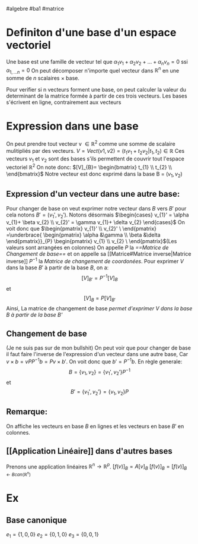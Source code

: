 #algebre #ba1 #matrice 
# Definiton d'une base d'un espace vectoriel
Une base est une famille de vecteur tel que
$\alpha_{1}v_{1}+ \alpha_{2}v_{2}+ \dots+ \alpha_{n}v_{n} = 0$ ssi $\alpha_{1,...n} = 0$
On peut décomposer n'importe quel vecteur dans $\mathbb{R}^{n}$ en une somme de $n$ scalaires $\times$ base.

Pour verifier si n vecteurs forment une base, on peut calculer la valeur du determinant de la matrice formée à partir de ces trois vecteurs.
Les bases s'écrivent en ligne, contrairement aux vecteurs

# Expression dans une base
On peut prendre tout vecteur v $\in \mathbb{R}^{2}$ comme une somme de scalaire mulitipliés par des vecteurs.
$V = Vect(v1,v2) =  (t_{1}v_{1}+t_{2}v_{2}|t_{1},t_{2}) \in \mathbb{R}$
Ces vecteurs $v_{1}$ et $v_{2}$ sont des bases s'ils permettent de couvrir tout l'espace vectoriel $\mathbb{R}^{2}$
On note donc:
$[V]_{B}= \begin{bmatrix}
t_{1} \\
t_{2} \\
\end{bmatrix}$
Notre vecteur est donc exprimé dans la base B = $(v_{1},v_{2})$
## Expression d'un vecteur dans une autre base:
Pour changer de base on veut exprimer notre vecteur dans $B$ vers $B'$ pour cela notons $B' = (v_{1}',v_{2}')$. 
Notons désormais
$\begin{cases}
v_{1}' = \alpha v_{1}+ \beta v_{2}
 \\
v_{2}' = \gamma v_{1}+ \delta v_{2}
\end{cases}$
On voit donc que
$\begin{pmatrix}
v_{1}' \\
v_{2}' \
\end{pmatrix} =\underbrace{
\begin{pmatrix} \alpha &\gamma \\ \beta &\delta \end{pmatrix}}_{P}
\begin{pmatrix}
v_{1} \\
v_{2} \
\end{pmatrix}$(Les valeurs sont arrangées en colonnes)
On appelle $P^{}$ la _==Matrice de Changement de base==_ et on appelle sa [[Matrice#Matrice inverse|Matrice inverse]] $P^{-1}$ la _Matrice de changement de coordonées_.
Pour exprimer $V$ dans la base $B'$ à partir de la base $B$, on a: 
$$[V]_{B'} = P^{-1} [V]_{B}$$ et $$[V]_{B} =  P[V]_{B'}$$
Ainsi, La matrice de changement de base _permet d'exprimer $V$ dans la base B à partir de la base B'_
## Changement de base
(Je ne suis pas sur de mon bullshit)
On peut voir que pour changer de base il faut faire l'inverse de l'expression d'un vecteur dans une autre base, Car $v\times b = vPP^{-1}b =P v\times b'$. On voit donc que $b' = P^{-1}b$. En règle generale:
$$B = \{ v_{1}, v_{2} \} = \{ v_{1}', v_{2}' \}P^{-1}$$
et
$$ B' = \{ v_{1}', v_{2}' \} = \{ v_{1}, v_{2} \}P$$
## Remarque:
On affiche les vecteurs en base $B$ en lignes et les vecteurs en base $B'$ en colonnes.
## [[Application Linéaire]] dans d'autres bases
Prenons une application linéaires $\mathbb{R}^n \to \mathbb{R}^p$.
$[f(v)]_B = A[v]_B$
$[f(v)]_B=[f(v)]_{B \leftarrow Bcan(\mathbb{R}^n)}$
# Ex
## Base canonique
$e_1 = \{1,0,0\} \ e_2 = \{0,1,0\} \ e_3 = \{0,0,1\}$
